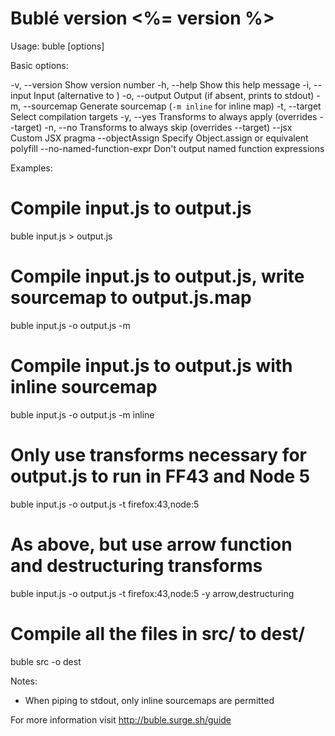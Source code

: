 Bublé version <%= version %>
=====================================

Usage: buble [options] <entry file>

Basic options:

-v, --version            Show version number
-h, --help               Show this help message
-i, --input              Input (alternative to <entry file>)
-o, --output <output>    Output (if absent, prints to stdout)
-m, --sourcemap          Generate sourcemap (`-m inline` for inline map)
-t, --target             Select compilation targets
-y, --yes                Transforms to always apply (overrides --target)
-n, --no                 Transforms to always skip (overrides --target)
--jsx                    Custom JSX pragma
--objectAssign           Specify Object.assign or equivalent polyfill
--no-named-function-expr Don't output named function expressions

Examples:

# Compile input.js to output.js
buble input.js > output.js

# Compile input.js to output.js, write sourcemap to output.js.map
buble input.js -o output.js -m

# Compile input.js to output.js with inline sourcemap
buble input.js -o output.js -m inline

# Only use transforms necessary for output.js to run in FF43 and Node 5
buble input.js -o output.js -t firefox:43,node:5

# As above, but use arrow function and destructuring transforms
buble input.js -o output.js -t firefox:43,node:5 -y arrow,destructuring

# Compile all the files in src/ to dest/
buble src -o dest

Notes:

* When piping to stdout, only inline sourcemaps are permitted

For more information visit http://buble.surge.sh/guide

